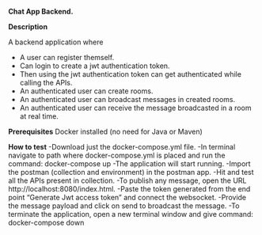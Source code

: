 **Chat App Backend.**

**Description**

A backend application where
- A user can register themself.
- Can login to create a jwt authentication token.
- Then using the jwt authentication token can get authenticated while calling the APIs.
- An authenticated user can create rooms.
- An authenticated user can broadcast messages in created rooms.
- An authenticated user can receive the message broadcasted in a room at real time.

**Prerequisites**
Docker installed (no need for Java or Maven)

**How to test**
-Download just the docker-compose.yml file.
-In terminal navigate to path where docker-compose.yml is placed and run the command: docker-compose up
-The application will start running.
-Import the postman (collection and environment) in the postman app.
-Hit and test all the APIs present in collection.
-To publish any message, open the URL http://localhost:8080/index.html.
-Paste the token generated from the end point “Generate Jwt access token” and connect the websocket.
-Provide the message payload and click on send to broadcast the message.
-To terminate the application, open a new terminal window and give command: docker-compose down
